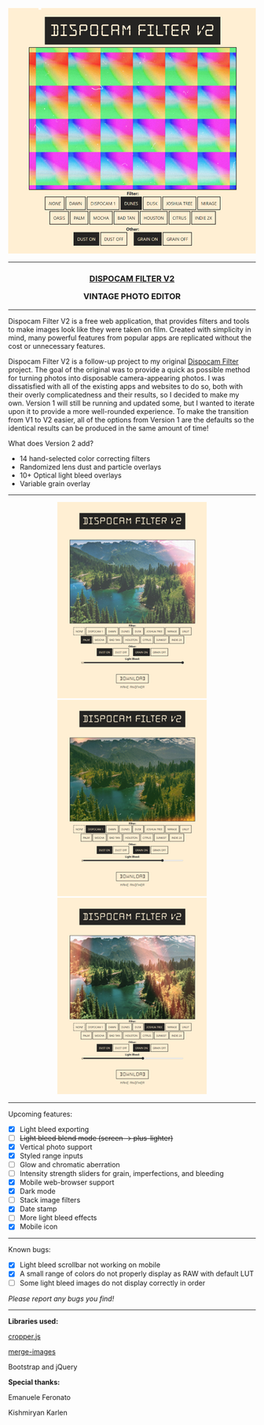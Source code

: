 

<div align="center">
  <a href="https://ssambender.github.io/DispoCam-Filter-2/" target="_blank">
        <img src="https://raw.githubusercontent.com/ssambender/DispoCam-Filter-2/main/demo/example0.png" height="500px">
  </a>
</div>

---

<h3 align="center">
  <a href="https://ssambender.github.io/DispoCam-Filter-2/">DISPOCAM FILTER V2</a>
  
  VINTAGE PHOTO EDITOR
</h3>

---

Dispocam Filter V2 is a free web application, that provides filters and tools to make images look like they were taken on film. Created with simplicity in mind, many powerful features
from popular apps are replicated without the cost or unnecessary features. 

Dispocam Filter V2 is a follow-up project to my original [Dispocam Filter](https://sambender.net/dispoCameraFilter.html) project.
The goal of the original was to provide a quick as possible method for turning photos into disposable camera-appearing photos. I was dissatisfied with
all of the existing apps and websites to do so, both with their overly complicatedness and their results, so I decided to make my own. Version 1 will still be
running and updated some, but I wanted to iterate upon it to provide a more well-rounded experience. To make the transition from V1 to V2 easier, all of the options
from Version 1 are the defaults so the identical results can be produced in the same amount of time!


What does Version 2 add?
- 14 hand-selected color correcting filters
- Randomized lens dust and particle overlays
- 10+ Optical light bleed overlays
- Variable grain overlay


---

<div align="center">
  <img src="https://raw.githubusercontent.com/ssambender/DispoCam-Filter-2/main/demo/example2.png" height="400px">
  <img src="https://raw.githubusercontent.com/ssambender/DispoCam-Filter-2/main/demo/example3.png" height="400px">
  <img src="https://raw.githubusercontent.com/ssambender/DispoCam-Filter-2/main/demo/example4.png" height="400px">
</div>

---

Upcoming features:
- [X] Light bleed exporting
- [ ] ~~Light bleed blend mode (screen -> plus-lighter)~~
- [X] Vertical photo support
- [X] Styled range inputs
- [ ] Glow and chromatic aberration
- [ ] Intensity strength sliders for grain, imperfections, and bleeding
- [X] Mobile web-browser support
- [X] Dark mode
- [ ] Stack image filters
- [X] Date stamp
- [ ] More light bleed effects
- [X] Mobile icon

---

Known bugs:
- [X] Light bleed scrollbar not working on mobile
- [X] A small range of colors do not properly display as RAW with default LUT
- [ ] Some light bleed images do not display correctly in order

_Please report any bugs you find!_

---

**Libraries used:**

[cropper.js](https://fengyuanchen.github.io/cropperjs/)

[merge-images](https://unpkg.com/browse/merge-images@2.0.0/)

Bootstrap and jQuery


**Special thanks:**

Emanuele Feronato

Kishmiryan Karlen
